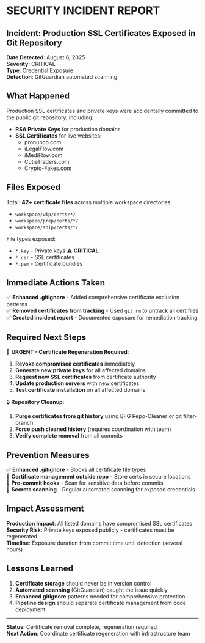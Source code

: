 # SECURITY INCIDENT REPORT

## Incident: Production SSL Certificates Exposed in Git Repository

**Date Detected**: August 6, 2025  
**Severity**: CRITICAL  
**Type**: Credential Exposure  
**Detection**: GitGuardian automated scanning

## What Happened

Production SSL certificates and private keys were accidentally committed to the public git repository, including:

- **RSA Private Keys** for production domains
- **SSL Certificates** for live websites:
  - pronunco.com
  - iLegalFlow.com  
  - iMediFlow.com
  - CutieTraders.com
  - Crypto-Fakes.com

## Files Exposed

Total: **42+ certificate files** across multiple workspace directories:
- `workspace/wip/certs/*/` 
- `workspace/prep/certs/*/`
- `workspace/ship/certs/*/`

File types exposed:
- `*.key` - Private keys ⚠️ **CRITICAL**
- `*.cer` - SSL certificates  
- `*.pem` - Certificate bundles

## Immediate Actions Taken

✅ **Enhanced .gitignore** - Added comprehensive certificate exclusion patterns  
✅ **Removed certificates from tracking** - Used `git rm` to untrack all cert files  
✅ **Created incident report** - Documented exposure for remediation tracking  

## Required Next Steps

🚨 **URGENT - Certificate Regeneration Required**:
1. **Revoke compromised certificates** immediately
2. **Generate new private keys** for all affected domains
3. **Request new SSL certificates** from certificate authority
4. **Update production servers** with new certificates
5. **Test certificate installation** on all affected domains

🔒 **Repository Cleanup**:
1. **Purge certificates from git history** using BFG Repo-Cleaner or git filter-branch
2. **Force push cleaned history** (requires coordination with team)
3. **Verify complete removal** from all commits

## Prevention Measures

✅ **Enhanced .gitignore** - Blocks all certificate file types  
🔄 **Certificate management outside repo** - Store certs in secure locations  
🔄 **Pre-commit hooks** - Scan for sensitive data before commits  
🔄 **Secrets scanning** - Regular automated scanning for exposed credentials  

## Impact Assessment

**Production Impact**: All listed domains have compromised SSL certificates  
**Security Risk**: Private keys exposed publicly - certificates must be regenerated  
**Timeline**: Exposure duration from commit time until detection (several hours)

## Lessons Learned

1. **Certificate storage** should never be in version control
2. **Automated scanning** (GitGuardian) caught the issue quickly  
3. **Enhanced gitignore** patterns needed for comprehensive protection
4. **Pipeline design** should separate certificate management from code deployment

---
**Status**: Certificate removal complete, regeneration required  
**Next Action**: Coordinate certificate regeneration with infrastructure team
